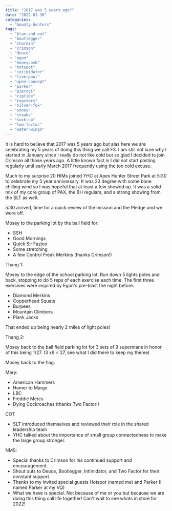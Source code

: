 ```yaml
---
title: "2017 was 5 years ago?"
date: "2022-01-30"
categories: 
  - "bounty-hunters"
tags: 
  - "blue-and-out"
  - "bootlegger"
  - "charmin"
  - "crimson"
  - "deuce"
  - "egon"
  - "honeycomb"
  - "hotspot"
  - "intimidator"
  - "liverpool"
  - "open-concept"
  - "parker"
  - "pierogi"
  - "riptide"
  - "roasters"
  - "silver-fox"
  - "sooey"
  - "steaks"
  - "suck-up"
  - "two-factor"
  - "water-wings"
---
```


It is hard to believe that 2017 was 5 years ago but alas here we are celebrating my 5 years of doing this thing we call F3. I am still not sure why I started in January since I really do not like cold but so glad I decided to join Crimson all those years ago. A little known fact is I did not start posting regularly until early March 2017 frequently using the too cold excuse.

Much to my surprise 20 HIMs joined YHC at Apex Hunter Street Park at 5:30 to celebrate my 5 year anniversary. It was 23 degree with some bone chilling wind so I was hopeful that at least a few showed up. It was a solid mix of my core group of PAX, the BH regulars, and a strong showing from the SLT as well.

5:30 arrived, time for a quick review of the mission and the Pledge and we were off.

Mosey to the parking lot by the ball field for:

- SSH
- Good Mornings
- Quick Sir Fazios
- Some stretching
- A few Control Freak Merkins (thanks Crimson!)

Thang 1:

Mosey to the edge of the school parking lot. Run down 5 lights poles and back, stopping to do 5 reps of each exercise each time. The first three exercises were inspired by Egon's pre-blast the night before.

- Diamond Merkins
- Copperhead Squats
- Burpees
- Mountain Climbers
- Plank Jacks

That ended up being nearly 2 miles of light poles!

Thang 2:

Mosey back to the ball field parking lot for 3 sets of 9 supermans in honor of this being 1/27. (3 x9 = 27, see what I did there to keep my theme)

Mosey back to the flag.

Mary:

- American Hammers
- Homer to Marge
- LBC
- Freddie Mercs
- Dying Cockroaches (thanks Two Factor!)

COT

- SLT introduced themselves and reviewed their role in the shared leadership team
- YHC talked about the importance of small group connectedness to make the large group stronger.

NMS:

- Special thanks to Crimson for his continued support and encouragement.
- Shout outs to Deuce, Bootlegger, Intimidator, and Two Factor for their constant support.
- Thanks to my invited special guests Hotspot (named me) and Parker (I named Parker at my VQ)
- What we have is special. Not because of me or you but because we are doing this thing call life together! Can't wait to see whats in store for 2022!
